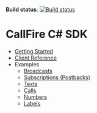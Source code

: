 __Build status__: [![Build status](https://ci.appveyor.com/api/projects/status/rv7v3kq0upmyao3y)](https://ci.appveyor.com/project/GabrielMoskovicz/callfire-csharp-sdk)

CallFire C# SDK
================

* [Getting Started](/docs/en/00.getting.started.md)
* [Client Reference](/client-map.md)
* Examples
    * [Broadcasts](/docs/en/01.broadcasts.md)
    * [Subscriptions (Postbacks)](/docs/en/02.subscriptions.md)
	* [Texts](/docs/en/03.texts.md)
	* [Calls](/docs/en/04.calls.md)
	* [Numbers](/docs/en/06.numbers.md)
	* [Labels](/docs/en/07.labels.md)
